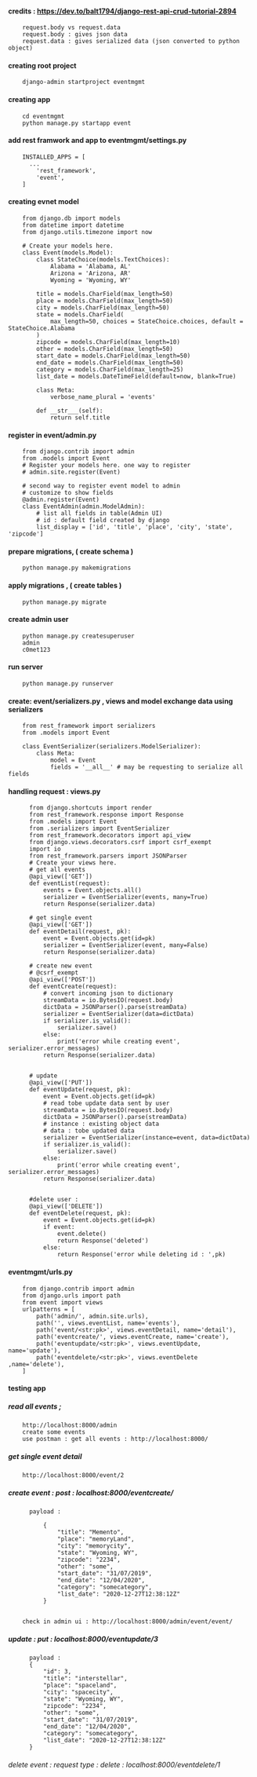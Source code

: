 #### credits : https://dev.to/balt1794/django-rest-api-crud-tutorial-2894

        request.body vs request.data
        request.body : gives json data 
        request.data : gives serialized data (json converted to python object)

#### creating root project

        django-admin startproject eventmgmt

#### creating app

        cd eventmgmt
        python manage.py startapp event

#### add rest framwork and app to eventmgmt/settings.py

        INSTALLED_APPS = [
          ...
            'rest_framework',
            'event',
        ]


#### creating evnet model

        from django.db import models
        from datetime import datetime
        from django.utils.timezone import now

        # Create your models here.
        class Event(models.Model):
            class StateChoice(models.TextChoices):
                Alabama = 'Alabama, AL'
                Arizona = 'Arizona, AR'
                Wyoming = 'Wyoming, WY'

            title = models.CharField(max_length=50)
            place = models.CharField(max_length=50)
            city = models.CharField(max_length=50)
            state = models.CharField(
                max_length=50, choices = StateChoice.choices, default = StateChoice.Alabama
            )
            zipcode = models.CharField(max_length=10)
            other = models.CharField(max_length=50)
            start_date = models.CharField(max_length=50)
            end_date = models.CharField(max_length=50)
            category = models.CharField(max_length=25)
            list_date = models.DateTimeField(default=now, blank=True)

            class Meta:
                verbose_name_plural = 'events'

            def __str___(self):
                return self.title




#### register in event/admin.py


        from django.contrib import admin
        from .models import Event
        # Register your models here. one way to register
        # admin.site.register(Event)

        # second way to register event model to admin
        # customize to show fields
        @admin.register(Event)
        class EventAdmin(admin.ModelAdmin):
            # list all fields in table(Admin UI)
            # id : default field created by django
            list_display = ['id', 'title', 'place', 'city', 'state', 'zipcode']


#### prepare migrations, ( create schema )

        python manage.py makemigrations

#### apply migrations , ( create tables )

        python manage.py migrate

#### create admin user

        python manage.py createsuperuser
        admin 
        c0met123

#### run server 

        python manage.py runserver

#### create: event/serializers.py , views and model exchange data using serializers

        from rest_framework import serializers
        from .models import Event

        class EventSerializer(serializers.ModelSerializer):
            class Meta:
                model = Event
                fields = '__all__' # may be requesting to serialize all fields



#### handling request : views.py

          from django.shortcuts import render
          from rest_framework.response import Response
          from .models import Event
          from .serializers import EventSerializer
          from rest_framework.decorators import api_view
          from django.views.decorators.csrf import csrf_exempt
          import io
          from rest_framework.parsers import JSONParser
          # Create your views here.
          # get all events
          @api_view(['GET'])
          def eventList(request):
              events = Event.objects.all()
              serializer = EventSerializer(events, many=True)
              return Response(serializer.data)

          # get single event
          @api_view(['GET'])
          def eventDetail(request, pk):
              event = Event.objects.get(id=pk)
              serializer = EventSerializer(event, many=False)
              return Response(serializer.data)

          # create new event
          # @csrf_exempt
          @api_view(['POST'])
          def eventCreate(request):
              # convert incoming json to dictionary
              streamData = io.BytesIO(request.body)
              dictData = JSONParser().parse(streamData)
              serializer = EventSerializer(data=dictData)
              if serializer.is_valid():
                  serializer.save()
              else:
                  print('error while creating event', serializer.error_messages)
              return Response(serializer.data)


          # update
          @api_view(['PUT'])
          def eventUpdate(request, pk):
              event = Event.objects.get(id=pk)
              # read tobe update data sent by user
              streamData = io.BytesIO(request.body)
              dictData = JSONParser().parse(streamData)
              # instance : existing object data
              # data : tobe updated data
              serializer = EventSerializer(instance=event, data=dictData)
              if serializer.is_valid():
                  serializer.save()
              else:
                  print('error while creating event', serializer.error_messages)
              return Response(serializer.data)


          #delete user :
          @api_view(['DELETE'])
          def eventDelete(request, pk):
              event = Event.objects.get(id=pk)
              if event:
                  event.delete()
                  return Response('deleted')
              else:
                  return Response('error while deleting id : ',pk)




#### eventmgmt/urls.py

        from django.contrib import admin
        from django.urls import path
        from event import views
        urlpatterns = [
            path('admin/', admin.site.urls),
            path('', views.eventList, name='events'),
            path('event/<str:pk>', views.eventDetail, name='detail'),
            path('eventcreate/', views.eventCreate, name='create'),
            path('eventupdate/<str:pk>', views.eventUpdate, name='update'),
            path('eventdelete/<str:pk>', views.eventDelete ,name='delete'),
        ]


#### testing app

##### read all events ; 

        http://localhost:8000/admin
        create some events
        use postman : get all events : http://localhost:8000/



##### get single event detail

        http://localhost:8000/event/2



##### create event : post : localhost:8000/eventcreate/

          payload : 

              {
                  "title": "Memento",
                  "place": "memoryLand",
                  "city": "memorycity",
                  "state": "Wyoming, WY",
                  "zipcode": "2234",
                  "other": "some",
                  "start_date": "31/07/2019",
                  "end_date": "12/04/2020",
                  "category": "somecategory",
                  "list_date": "2020-12-27T12:38:12Z"
              }


        check in admin ui : http://localhost:8000/admin/event/event/


##### update : put : localhost:8000/eventupdate/3

          payload : 
          {
              "id": 3,
              "title": "interstellar",
              "place": "spaceland",
              "city": "spacecity",
              "state": "Wyoming, WY",
              "zipcode": "2234",
              "other": "some",
              "start_date": "31/07/2019",
              "end_date": "12/04/2020",
              "category": "somecategory",
              "list_date": "2020-12-27T12:38:12Z"
          }


###### delete event : request type : delete : localhost:8000/eventdelete/1
